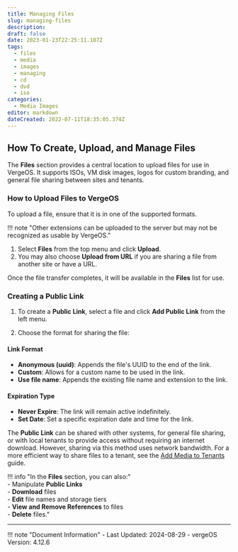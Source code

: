 ```yaml
---
title: Managing Files  
slug: managing-files 
description:  
draft: false  
date: 2023-01-23T22:25:11.107Z  
tags:
  - files
  - media
  - images
  - managing
  - cd
  - dvd
  - iso
categories:  
  - Media Images  
editor: markdown  
dateCreated: 2022-07-11T18:35:05.374Z  
---
```


## How To Create, Upload, and Manage Files

The **Files** section provides a central location to upload files for use in VergeOS. It supports ISOs, VM disk images, logos for custom branding, and general file sharing between sites and tenants.

### How to Upload Files to VergeOS

To upload a file, ensure that it is in one of the supported formats.

!!! note "Other extensions can be uploaded to the server but may not be recognized as usable by VergeOS."

1. Select **Files** from the top menu and click **Upload**.
2. You may also choose **Upload from URL** if you are sharing a file from another site or have a URL.

Once the file transfer completes, it will be available in the **Files** list for use.

### Creating a Public Link

1. To create a **Public Link**, select a file and click **Add Public Link** from the left menu.

2. Choose the format for sharing the file:

#### Link Format

- **Anonymous (uuid)**: Appends the file's UUID to the end of the link.
- **Custom**: Allows for a custom name to be used in the link.
- **Use file name**: Appends the existing file name and extension to the link.

#### Expiration Type

- **Never Expire**: The link will remain active indefinitely.
- **Set Date**: Set a specific expiration date and time for the link.

The **Public Link** can be shared with other systems, for general file sharing, or with local tenants to provide access without requiring an internet download. However, sharing via this method uses network bandwidth. For a more efficient way to share files to a tenant, see the [Add Media to Tenants](/knowledge-base/sharing-media-images-to-tenants/) guide.

!!! info "In the **Files** section, you can also:"  
    - Manipulate **Public Links**  
    - **Download** files  
    - **Edit** file names and storage tiers  
    - **View and Remove References** to files  
    - **Delete** files."


---

!!! note "Document Information"
    - Last Updated: 2024-08-29
    - vergeOS Version: 4.12.6
